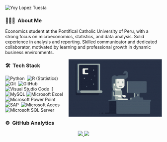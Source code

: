 ![Yoy Lopez Tuesta](https://github.com/durgeshsamariya/awesome-github-profile-readme-templates/assets/172577623/7ffc34c1-284f-4e5b-9854-7d2e89abc876)


### 👨🏻‍💻 &nbsp;About Me

Economics student at the Pontifical Catholic University of Peru, with a strong focus on microeconomics, statistics, and data analysis. Solid experience in analysis and reporting. Skilled communicator and dedicated collaborator, motivated by learning and professional growth in dynamic business environments.


<img alt="Night Coding" src="https://raw.githubusercontent.com/AVS1508/AVS1508/master/assets/Night-Coding.gif" align="right"/>

### 🛠 &nbsp;Tech Stack

![Python](https://img.shields.io/badge/Python-14354C?style=for-the-badge&logo=python&logoColor=white)&nbsp;
![R (Statistics)](https://img.shields.io/badge/R-276DC3?style=for-the-badge&logo=r&logoColor=white)&nbsp;
![Git](https://img.shields.io/badge/-Git-05122A?style=flat&logo=git)&nbsp;
![GitHub](https://img.shields.io/badge/-GitHub-05122A?style=flat&logo=github)&nbsp;
![Visual Studio Code](https://img.shields.io/badge/-Visual%20Studio%20Code-05122A?style=flat&logo=visual-studio-code&logoColor=007ACC)&nbsp;
[![MySQL](https://img.shields.io/badge/MySQL-00000F?style=for-the-badge&logo=mysql&logoColor=white)
![Microsoft Excel](https://img.shields.io/badge/Microsoft_Excel-217346?style=for-the-badge&logo=microsoft-excel&logoColor=white)&nbsp;
![Microsoft Power Point](https://img.shields.io/badge/Microsoft_PowerPoint-B7472A?style=for-the-badge&logo=microsoft-powerpoint&logoColor=white)&nbsp;
![SAP](https://img.shields.io/badge/SAP-0FAAFF?style=for-the-badge&logo=sap&logoColor=white)&nbsp;
![Microsoft Acces](https://img.shields.io/badge/Microsoft_Access-A4373A?style=for-the-badge&logo=microsoft-access&logoColor=white)&nbsp;
![Microsoft SQL Server](https://img.shields.io/badge/Microsoft%20SQL%20Server-CC2927?style=for-the-badge&logo=microsoft%20sql%20server&logoColor=white)&nbsp;

### ⚙️ &nbsp;GitHub Analytics

<p align="center">
<a href="https://github.com/AVS1508">
  <img height="180em" src="https://github-readme-stats-eight-theta.vercel.app/api?username=AVS1508&show_icons=true&theme=algolia&include_all_commits=true&count_private=true"/>
  <img height="180em" src="https://github-readme-stats-eight-theta.vercel.app/api/top-langs/?username=AVS1508&layout=compact&langs_count=8&theme=algolia"/>
</a>
</p>


